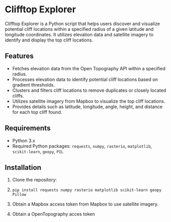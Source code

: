 # Clifftop Explorer

Clifftop Explorer is a Python script that helps users discover and visualize potential cliff locations within a specified radius of a given latitude and longitude coordinates. It utilizes elevation data and satellite imagery to identify and display the top cliff locations.

## Features

- Fetches elevation data from the Open Topography API within a specified radius.
- Processes elevation data to identify potential cliff locations based on gradient thresholds.
- Clusters and filters cliff locations to remove duplicates or closely located cliffs.
- Utilizes satellite imagery from Mapbox to visualize the top cliff locations.
- Provides details such as latitude, longitude, angle, height, and distance for each top cliff found.

## Requirements

- Python 3.x
- Required Python packages: `requests`, `numpy`, `rasterio`, `matplotlib`, `scikit-learn`, `geopy`, `PIL`

## Installation

1. Clone the repository:

2. `pip install requests numpy rasterio matplotlib scikit-learn geopy Pillow`

3. Obtain a Mapbox access token from Mapbox to use satellite imagery.

4. Obtain a OpenTopography acces token